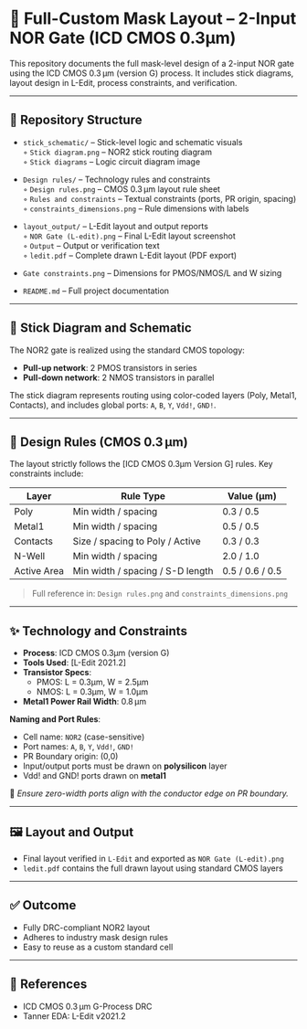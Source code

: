 # 🔧 Full-Custom Mask Layout – 2-Input NOR Gate (ICD CMOS 0.3µm)

This repository documents the full mask-level design of a 2-input NOR gate using the ICD CMOS 0.3 µm (version G) process. It includes stick diagrams, layout design in L-Edit, process constraints, and verification.

---

## 📁 Repository Structure

- `stick_schematic/` – Stick-level logic and schematic visuals  
  ◦ `Stick diagram.png` – NOR2 stick routing diagram  
  ◦ `Stick diagrams` – Logic circuit diagram image  

- `Design rules/` – Technology rules and constraints  
  ◦ `Design rules.png` – CMOS 0.3 µm layout rule sheet  
  ◦ `Rules and constraints` – Textual constraints (ports, PR origin, spacing)  
  ◦ `constraints_dimensions.png` – Rule dimensions with labels  

- `layout_output/` – L-Edit layout and output reports  
  ◦ `NOR Gate (L-edit).png` – Final L-Edit layout screenshot  
  ◦ `Output` – Output or verification text  
  ◦ `ledit.pdf` – Complete drawn L-Edit layout (PDF export)  

- `Gate constraints.png` – Dimensions for PMOS/NMOS/L and W sizing  
- `README.md` – Full project documentation


---

## 🧠 Stick Diagram and Schematic

The NOR2 gate is realized using the standard CMOS topology:  
- **Pull-up network**: 2 PMOS transistors in series  
- **Pull-down network**: 2 NMOS transistors in parallel  

The stick diagram represents routing using color-coded layers (Poly, Metal1, Contacts), and includes global ports: `A`, `B`, `Y`, `Vdd!`, `GND!`.

---

## 📐 Design Rules (CMOS 0.3 µm)

The layout strictly follows the [ICD CMOS 0.3µm Version G] rules. Key constraints include:

| Layer         | Rule Type                                | Value (µm) |
|---------------|-------------------------------------------|------------|
| Poly          | Min width / spacing                      | 0.3 / 0.5  |
| Metal1        | Min width / spacing                      | 0.5 / 0.5  |
| Contacts      | Size / spacing to Poly / Active          | 0.3 / 0.3  |
| N-Well        | Min width / spacing                      | 2.0 / 1.0  |
| Active Area   | Min width / spacing / S-D length         | 0.5 / 0.6 / 0.5 |

> Full reference in: `Design rules.png` and `constraints_dimensions.png`

---

## ✨ Technology and Constraints

- **Process**: ICD CMOS 0.3µm (version G)
- **Tools Used**: [L-Edit 2021.2]
- **Transistor Specs**:
  - PMOS: L = 0.3µm, W = 2.5µm
  - NMOS: L = 0.3µm, W = 1.0µm
- **Metal1 Power Rail Width**: 0.8 µm

**Naming and Port Rules**:
- Cell name: `NOR2` (case-sensitive)
- Port names: `A`, `B`, `Y`, `Vdd!`, `GND!`
- PR Boundary origin: (0,0)
- Input/output ports must be drawn on **polysilicon** layer  
- Vdd! and GND! ports drawn on **metal1**

📌 *Ensure zero-width ports align with the conductor edge on PR boundary.*

---

## 🖼️ Layout and Output

- Final layout verified in `L-Edit` and exported as `NOR Gate (L-edit).png`
- `ledit.pdf` contains the full drawn layout using standard CMOS layers

---

## ✅ Outcome

- Fully DRC-compliant NOR2 layout
- Adheres to industry mask design rules
- Easy to reuse as a custom standard cell

---

## 📎 References

- ICD CMOS 0.3 µm G-Process DRC
- Tanner EDA: L-Edit v2021.2
